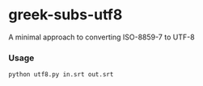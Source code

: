 # greek-subs-utf8
A minimal approach to converting ISO-8859-7 to UTF-8


### Usage
`python utf8.py in.srt out.srt`

